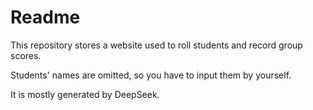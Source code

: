 # Readme

This repository stores a website used to roll students and 
record group scores.

Students' names are omitted, so you have to input them by yourself.

It is mostly generated by DeepSeek.